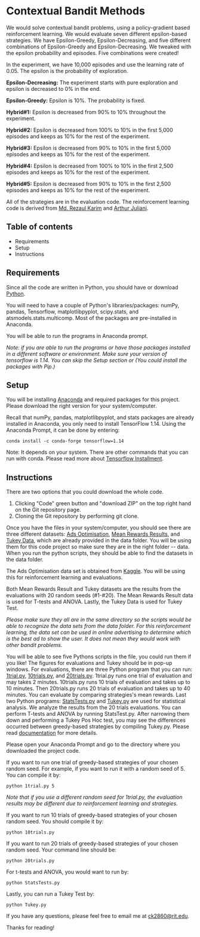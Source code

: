 # Contextual Bandit Methods

We would solve contextual bandit problems, using a policy-gradient based reinforcement learning. We would evaluate seven different epsilon-based strategies. We have Epsilon-Greedy, Epsilon-Decreasing, and five different combinations of Epsilon-Greedy and Epsilon-Decreasing. We tweaked with the epsilon probability and episodes.  Five combinations were created! 

In the experiment, we have 10,000 episodes and use the learning rate of 0.05. The epsilon is the probability of exploration.

**Epsilon-Decreasing:** The experiment starts with pure exploration and epsilon is decreased to 0% in the end.

**Epsilon-Greedy:** Epsilon is 10%. The probability is fixed.

**Hybrid#1:** Epsilon is decreased from 90% to 10% throughout the experiment. 

**Hybrid#2:** Epsilon is decreased from 100% to 10% in the first 5,000 episodes and keeps as 10% for the rest of the experiment.

**Hybrid#3:** Epsilon is decreased from 90% to 10% in the first 5,000 episodes and keeps as 10% for the rest of the experiment.

**Hybrid#4:** Epsilon is decreased from 100% to 10% in the first 2,500 episodes and keeps as 10% for the rest of the experiment.

**Hybrid#5:** Epsilon is decreased from 90% to 10% in the first 2,500 episodes and keeps as 10% for the rest of the experiment.

All of the strategies are in the evaluation code. The reinforcement learning code is derived from [Md. Rezaul Karim](https://www.oreilly.com/library/view/tensorflow-powerful-predictive/9781789136913/) and [Arthur Juliani](https://medium.com/emergent-future/simple-reinforcement-learning-with-tensorflow-part-1-5-contextual-bandits-bff01d1aad9c). 

## Table of contents
* Requirements
* Setup
* Instructions

## Requirements
Since all the code are written in Python, you should have or download [Python](https://www.python.org/downloads/). 

You will need to have a couple of Python's libraries/packages: numPy, pandas, Tensorflow, matplotlibpyplot, scipy.stats, and atsmodels.stats.multicomp. Most of the packages are pre-installed in Anaconda.

You will be able to run the programs in Anaconda prompt. 

*Note: if you are able to run the programs or have those packages installed in a different software or environment. Make sure your version of tensorflow is 1.14. You can skip the Setup section or  (You could install the packages with Pip.)*
                                            
## Setup
You will be installing [Anaconda](http://anaconda.com/downloads) and required packages for this project. 
Please download the right version for your system/computer.
 
Recall that numPy, pandas,  matplotlibpyplot, and stats packages are already installed in Anaconda, you only need to install TensorFlow 1.14. Using the Anaconda Prompt, it can be done by entering:

```
conda install -c conda-forge tensorflow=1.14
```
Note: It depends on your system. There are other commands that you can run with conda. Please read more about [Tensorflow Installment](https://anaconda.org/conda-forge/tensorflow). 


## Instructions

There are two options that you could download the whole code. 
1. Clicking "Code" green button and "download ZIP" on the top right hand on the Git repository page. 
2. Cloning the Git repository by performing git clone. 

Once you have the files in your system/computer, you should see there are three different datasets: [Ads Optimisation](https://github.com/ck2860/MidtermCode-CondyKan/blob/master/data/Ads_Optimisation.csv), [Mean Rewards Results](https://github.com/ck2860/MidtermCode-CondyKan/blob/master/data/MeanRewardsResult.csv), and [Tukey Data](https://github.com/ck2860/MidtermCode-CondyKan/blob/master/data/TukeyData.csv), which are already provided in the data folder. You will be using them for this code project so make sure they are in the right folder -- data. When you run the python scripts, they should be able to find the datasets in the data folder. 
 
 The Ads Optimisation data set is obtained from [Kaggle](https://www.kaggle.com/akram24/ads-ctr-optimisation).  You will be using this for reinforcement learning and evaluations. 
 
Both Mean Rewards Result and Tukey datasets are the results from the evaluations with 20 random seeds (#1-#20). The Mean Rewards Result data is used for T-tests and ANOVA. Lastly, the Tukey Data is used for Tukey Test. 

*Please make sure they all are in the same directory so the scripts
would be able to recognize the data sets from the data folder. For this reinforcement learning, the data set can be used in online advertising to determine which is the best ad to show the user. It does not mean they would work with other bandit problems.*


You will be able to see five Pythons scripts in the file, you could run them if you like! The figures for evaluations and Tukey should be in pop-up windows. For evaluations, there are three Python program that you can run: [1trial.py](https://github.com/ck2860/MidtermCode-CondyKan/blob/master/1trial.py), [10trials.py](https://github.com/ck2860/MidtermCode-CondyKan/blob/master/10trials.py), and [20trials.py](https://github.com/ck2860/MidtermCode-CondyKan/blob/master/20trials.py). 1trial.py runs one trial of evaluation and may takes 2 minutes.  10trials.py runs 10 trials of evaluation and takes up to 10 minutes. Then 20trials.py runs 20 trials of evaluation and takes up to 40 minutes. You can evaluate by comparing strategies's mean rewards. Last two Python programs: [StatsTests.py](https://github.com/ck2860/MidtermCode-CondyKan/blob/master/StatsTests.py) and [Tukey.py](https://github.com/ck2860/MidtermCode-CondyKan/blob/master/Tukey.py) are used for statistical analysis. We analyze the results from the 20 trials evaluations.  You can perform T-tests and ANOVA by running StatsTest.py. After narrowing them down and performing a Tukey Pos Hoc test, you may see the differences occurred between greedy-based strategies by compiling Tukey.py. Please read [documentation](https://ck2860.github.io/MidtermCode-CondyKan/) for more details. 

Please open your Anaconda Prompt and go to the directory where you downloaded the project code.


If you want to run one trial of greedy-based strategies of your chosen random seed. For example, if you want to run it with a random seed of 5. You can compile it by:
```
python 1trial.py 5
```
*Note that if you use a different random seed for 1trial.py, the evaluation results may be different due to reinforcement learning and strategies.*

If you want to run 10 trials of greedy-based strategies of your chosen random seed. You should compile it by:
```
python 10trials.py
```

If you want to run 20 trials of greedy-based strategies of your chosen random seed. Your command line should be:
```
python 20trials.py
```
For t-tests and ANOVA, you would want to run by:

```
python StatsTests.py
```

Lastly, you can run a Tukey Test by:
```
python Tukey.py
```


If you have any questions, please feel free to email me at ck2860@rit.edu. 

Thanks for reading!

